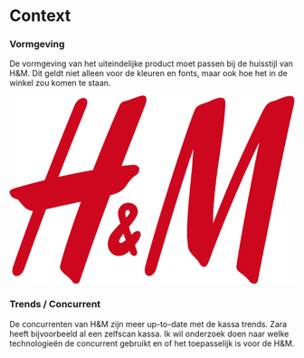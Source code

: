 # Context

### **Vormgeving** 

De vormgeving van het uiteindelijke product moet passen bij de huisstijl van H&M. Dit geldt niet alleen voor de kleuren en fonts, maar ook hoe het in de winkel zou komen te staan. 

![H&amp;M logo](../../.gitbook/assets/709px-h-and-m-logo.svg.png)

### **Trends / Concurrent** 

De concurrenten van H&M zijn meer up-to-date met de kassa trends. Zara heeft bijvoorbeeld al een zelfscan kassa. Ik wil onderzoek doen naar welke technologieën de concurrent gebruikt en of het toepasselijk is voor de H&M. 


